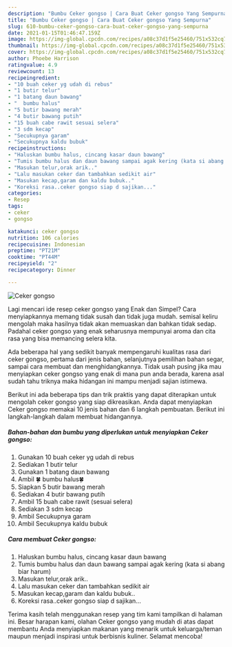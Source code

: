 ```yaml
---
description: "Bumbu Ceker gongso | Cara Buat Ceker gongso Yang Sempurna"
title: "Bumbu Ceker gongso | Cara Buat Ceker gongso Yang Sempurna"
slug: 610-bumbu-ceker-gongso-cara-buat-ceker-gongso-yang-sempurna
date: 2021-01-15T01:46:47.159Z
image: https://img-global.cpcdn.com/recipes/a08c37d1f5e25460/751x532cq70/ceker-gongso-foto-resep-utama.jpg
thumbnail: https://img-global.cpcdn.com/recipes/a08c37d1f5e25460/751x532cq70/ceker-gongso-foto-resep-utama.jpg
cover: https://img-global.cpcdn.com/recipes/a08c37d1f5e25460/751x532cq70/ceker-gongso-foto-resep-utama.jpg
author: Phoebe Harrison
ratingvalue: 4.9
reviewcount: 13
recipeingredient:
- "10 buah ceker yg udah di rebus"
- "1 butir telur"
- "1 batang daun bawang"
- "  bumbu halus"
- "5 butir bawang merah"
- "4 butir bawang putih"
- "15 buah cabe rawit sesuai selera"
- "3 sdm kecap"
- "Secukupnya garam"
- "Secukupnya kaldu bubuk"
recipeinstructions:
- "Haluskan bumbu halus, cincang kasar daun bawang"
- "Tumis bumbu halus dan daun bawang sampai agak kering (kata si abang biar harum)"
- "Masukan telur,orak arik.."
- "Lalu masukan ceker dan tambahkan sedikit air"
- "Masukan kecap,garam dan kaldu bubuk.."
- "Koreksi rasa..ceker gongso siap d sajikan..."
categories:
- Resep
tags:
- ceker
- gongso

katakunci: ceker gongso 
nutrition: 106 calories
recipecuisine: Indonesian
preptime: "PT21M"
cooktime: "PT44M"
recipeyield: "2"
recipecategory: Dinner

---
```



![Ceker gongso](https://img-global.cpcdn.com/recipes/a08c37d1f5e25460/751x532cq70/ceker-gongso-foto-resep-utama.jpg)

Lagi mencari ide resep ceker gongso yang Enak dan Simpel? Cara menyiapkannya memang tidak susah dan tidak juga mudah. semisal keliru mengolah maka hasilnya tidak akan memuaskan dan bahkan tidak sedap. Padahal ceker gongso yang enak seharusnya mempunyai aroma dan cita rasa yang bisa memancing selera kita.

Ada beberapa hal yang sedikit banyak mempengaruhi kualitas rasa dari ceker gongso, pertama dari jenis bahan, selanjutnya pemilihan bahan segar, sampai cara membuat dan menghidangkannya. Tidak usah pusing jika mau menyiapkan ceker gongso yang enak di mana pun anda berada, karena asal sudah tahu triknya maka hidangan ini mampu menjadi sajian istimewa.




Berikut ini ada beberapa tips dan trik praktis yang dapat diterapkan untuk mengolah ceker gongso yang siap dikreasikan. Anda dapat menyiapkan Ceker gongso memakai 10 jenis bahan dan 6 langkah pembuatan. Berikut ini langkah-langkah dalam membuat hidangannya.

<!--inarticleads1-->

##### Bahan-bahan dan bumbu yang diperlukan untuk menyiapkan Ceker gongso:

1. Gunakan 10 buah ceker yg udah di rebus
1. Sediakan 1 butir telur
1. Gunakan 1 batang daun bawang
1. Ambil  🍀 bumbu halus🍀
1. Siapkan 5 butir bawang merah
1. Sediakan 4 butir bawang putih
1. Ambil 15 buah cabe rawit (sesuai selera)
1. Sediakan 3 sdm kecap
1. Ambil Secukupnya garam
1. Ambil Secukupnya kaldu bubuk




<!--inarticleads2-->

##### Cara membuat Ceker gongso:

1. Haluskan bumbu halus, cincang kasar daun bawang
1. Tumis bumbu halus dan daun bawang sampai agak kering (kata si abang biar harum)
1. Masukan telur,orak arik..
1. Lalu masukan ceker dan tambahkan sedikit air
1. Masukan kecap,garam dan kaldu bubuk..
1. Koreksi rasa..ceker gongso siap d sajikan...




Terima kasih telah menggunakan resep yang tim kami tampilkan di halaman ini. Besar harapan kami, olahan Ceker gongso yang mudah di atas dapat membantu Anda menyiapkan makanan yang menarik untuk keluarga/teman maupun menjadi inspirasi untuk berbisnis kuliner. Selamat mencoba!
